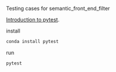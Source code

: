 Testing cases for semantic_front_end_filter

[Introduction to pytest](https://github.com/pluralsight/intro-to-pytest).

install
```bash
conda install pytest
```

run
```bash
pytest
```

